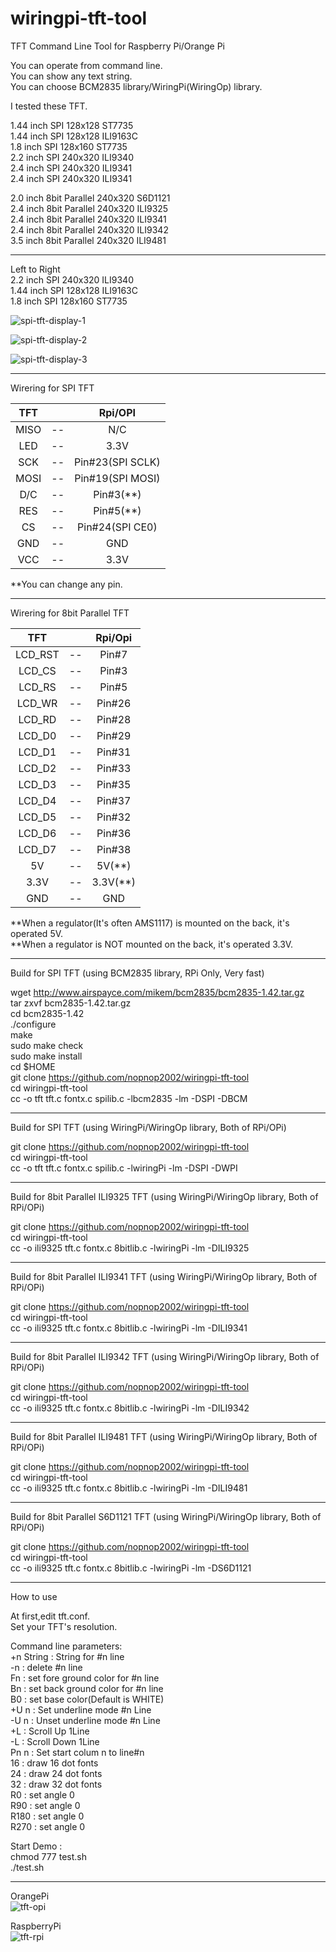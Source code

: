 # wiringpi-tft-tool
TFT Command Line Tool for Raspberry Pi/Orange Pi   

You can operate from command line.   
You can show any text string.   
You can choose BCM2835 library/WiringPi(WiringOp) library.   

I tested these TFT.   

1.44 inch SPI 128x128 ST7735   
1.44 inch SPI 128x128 ILI9163C   
1.8 inch SPI 128x160 ST7735   
2.2 inch SPI 240x320 ILI9340   
2.4 inch SPI 240x320 ILI9341   
2.4 inch SPI 240x320 ILI9341   

2.0 inch 8bit Parallel 240x320 S6D1121   
2.4 inch 8bit Parallel 240x320 ILI9325   
2.4 inch 8bit Parallel 240x320 ILI9341   
2.4 inch 8bit Parallel 240x320 ILI9342   
3.5 inch 8bit Parallel 240x320 ILI9481   

----

Left to Right   
2.2 inch SPI 240x320 ILI9340   
1.44 inch SPI 128x128 ILI9163C   
1.8 inch SPI 128x160 ST7735   

![spi-tft-display-1](https://user-images.githubusercontent.com/6020549/28999994-c71fa140-7a97-11e7-858e-3110e922b466.JPG)

![spi-tft-display-2](https://user-images.githubusercontent.com/6020549/28999997-cdfd9aee-7a97-11e7-9eaf-51db1f0d74ac.JPG)

![spi-tft-display-3](https://user-images.githubusercontent.com/6020549/29000000-e99b0b74-7a97-11e7-9856-6ae5dc255c0b.JPG)

----

Wirering for SPI TFT   

|TFT||Rpi/OPI|
|:-:|:-:|:-:|
|MISO|--|N/C|
|LED|--|3.3V|
|SCK|--|Pin#23(SPI SCLK)|
|MOSI|--|Pin#19(SPI MOSI)|
|D/C|--|Pin#3(**)|
|RES|--|Pin#5(**)|
|CS|--|Pin#24(SPI CE0)|
|GND|--|GND|
|VCC|--|3.3V|

**You can change any pin.   

----

Wirering for 8bit Parallel TFT   

|TFT||Rpi/Opi|
|:-:|:-:|:-:|
|LCD_RST|--|Pin#7|
|LCD_CS|--|Pin#3|
|LCD_RS|--|Pin#5|
|LCD_WR|--|Pin#26|
|LCD_RD|--|Pin#28|
|LCD_D0|--|Pin#29|
|LCD_D1|--|Pin#31|
|LCD_D2|--|Pin#33|
|LCD_D3|--|Pin#35|
|LCD_D4|--|Pin#37|
|LCD_D5|--|Pin#32|
|LCD_D6|--|Pin#36|
|LCD_D7|--|Pin#38|
|5V|--|5V(**)|
|3.3V|--|3.3V(**)|
|GND|--|GND|

**When a regulator(It's often AMS1117) is mounted on the back, it's operated 5V.   
**When a regulator is NOT mounted on the back, it's operated 3.3V.   

----

Build for SPI TFT (using BCM2835 library, RPi Only, Very fast)  

wget http://www.airspayce.com/mikem/bcm2835/bcm2835-1.42.tar.gz   
tar zxvf bcm2835-1.42.tar.gz   
cd bcm2835-1.42   
./configure   
make   
sudo make check   
sudo make install   
cd $HOME   
git clone https://github.com/nopnop2002/wiringpi-tft-tool   
cd wiringpi-tft-tool   
cc -o tft tft.c fontx.c spilib.c -lbcm2835 -lm -DSPI -DBCM   

----

Build for SPI TFT (using WiringPi/WiringOp library, Both of RPi/OPi)   

git clone https://github.com/nopnop2002/wiringpi-tft-tool   
cd wiringpi-tft-tool   
cc -o tft tft.c fontx.c spilib.c -lwiringPi -lm -DSPI -DWPI

----

Build for 8bit Parallel ILI9325 TFT (using WiringPi/WiringOp library, Both of RPi/OPi)   

git clone https://github.com/nopnop2002/wiringpi-tft-tool   
cd wiringpi-tft-tool   
cc -o ili9325 tft.c fontx.c 8bitlib.c -lwiringPi -lm -DILI9325   

----

Build for 8bit Parallel ILI9341 TFT (using WiringPi/WiringOp library, Both of RPi/OPi)   

git clone https://github.com/nopnop2002/wiringpi-tft-tool   
cd wiringpi-tft-tool   
cc -o ili9325 tft.c fontx.c 8bitlib.c -lwiringPi -lm -DILI9341   

----

Build for 8bit Parallel ILI9342 TFT (using WiringPi/WiringOp library, Both of RPi/OPi)   

git clone https://github.com/nopnop2002/wiringpi-tft-tool   
cd wiringpi-tft-tool   
cc -o ili9325 tft.c fontx.c 8bitlib.c -lwiringPi -lm -DILI9342   

----

Build for 8bit Parallel ILI9481 TFT (using WiringPi/WiringOp library, Both of RPi/OPi)   

git clone https://github.com/nopnop2002/wiringpi-tft-tool   
cd wiringpi-tft-tool   
cc -o ili9325 tft.c fontx.c 8bitlib.c -lwiringPi -lm -DILI9481   

----

Build for 8bit Parallel S6D1121 TFT (using WiringPi/WiringOp library, Both of RPi/OPi)   

git clone https://github.com/nopnop2002/wiringpi-tft-tool   
cd wiringpi-tft-tool   
cc -o ili9325 tft.c fontx.c 8bitlib.c -lwiringPi -lm -DS6D1121   

----

How to use   

At first,edit tft.conf.   
Set your TFT's resolution.   

Command line parameters:   
+n String : String for #n line   
-n : delete #n line   
Fn : set fore ground color for #n line   
Bn : set back ground color for #n line   
B0 : set base color(Default is WHITE)   
+U n : Set underline mode #n Line   
-U n : Unset underline mode #n Line   
+L : Scroll Up 1Line   
-L : Scroll Down 1Line   
Pn n : Set start colum n to line#n   
16 : draw 16 dot fonts   
24 : draw 24 dot fonts   
32 : draw 32 dot fonts   
R0 : set angle 0   
R90 : set angle 0   
R180 : set angle 0   
R270 : set angle 0   

Start Demo :   
chmod 777 test.sh   
./test.sh   

----

OrangePi   
![tft-opi](https://user-images.githubusercontent.com/6020549/29032790-c4407f94-7bcd-11e7-92f4-1c7e40978386.jpg)

RaspberryPi   
![tft-rpi](https://user-images.githubusercontent.com/6020549/29032792-c9fb2b32-7bcd-11e7-92e6-721f2ce276fa.jpg)

